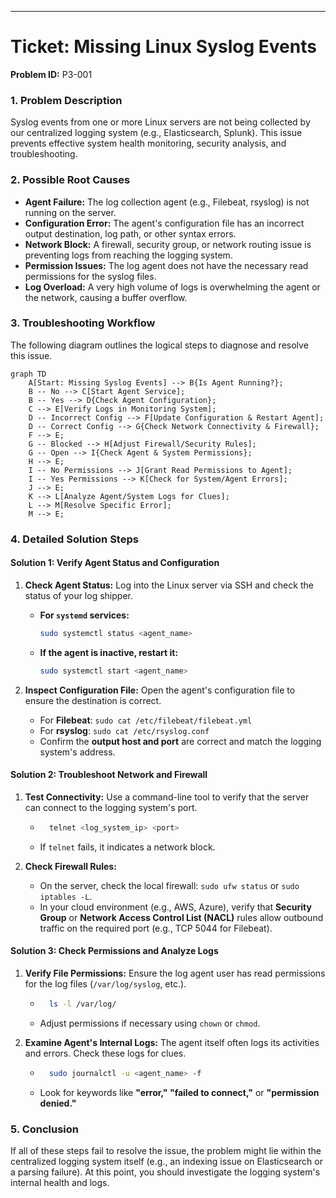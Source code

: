 
-----

# Ticket: Missing Linux Syslog Events

**Problem ID:** P3-001

### 1\. Problem Description

Syslog events from one or more Linux servers are not being collected by our centralized logging system (e.g., Elasticsearch, Splunk). This issue prevents effective system health monitoring, security analysis, and troubleshooting.

### 2\. Possible Root Causes

  * **Agent Failure:** The log collection agent (e.g., Filebeat, rsyslog) is not running on the server.
  * **Configuration Error:** The agent's configuration file has an incorrect output destination, log path, or other syntax errors.
  * **Network Block:** A firewall, security group, or network routing issue is preventing logs from reaching the logging system.
  * **Permission Issues:** The log agent does not have the necessary read permissions for the syslog files.
  * **Log Overload:** A very high volume of logs is overwhelming the agent or the network, causing a buffer overflow.

### 3\. Troubleshooting Workflow

The following diagram outlines the logical steps to diagnose and resolve this issue.

```mermaid
graph TD
    A[Start: Missing Syslog Events] --> B{Is Agent Running?};
    B -- No --> C[Start Agent Service];
    B -- Yes --> D{Check Agent Configuration};
    C --> E[Verify Logs in Monitoring System];
    D -- Incorrect Config --> F[Update Configuration & Restart Agent];
    D -- Correct Config --> G{Check Network Connectivity & Firewall};
    F --> E;
    G -- Blocked --> H[Adjust Firewall/Security Rules];
    G -- Open --> I{Check Agent & System Permissions};
    H --> E;
    I -- No Permissions --> J[Grant Read Permissions to Agent];
    I -- Yes Permissions --> K[Check for System/Agent Errors];
    J --> E;
    K --> L[Analyze Agent/System Logs for Clues];
    L --> M[Resolve Specific Error];
    M --> E;
```

### 4\. Detailed Solution Steps

#### Solution 1: Verify Agent Status and Configuration

1.  **Check Agent Status:** Log into the Linux server via SSH and check the status of your log shipper.

      * **For `systemd` services:**
        ```bash
        sudo systemctl status <agent_name>
        ```
      * **If the agent is inactive, restart it:**
        ```bash
        sudo systemctl start <agent_name>
        ```

2.  **Inspect Configuration File:** Open the agent's configuration file to ensure the destination is correct.

      * For **Filebeat**: `sudo cat /etc/filebeat/filebeat.yml`
      * For **rsyslog**: `sudo cat /etc/rsyslog.conf`
      * Confirm the **output host and port** are correct and match the logging system's address.

#### Solution 2: Troubleshoot Network and Firewall

1.  **Test Connectivity:** Use a command-line tool to verify that the server can connect to the logging system's port.

      * ```bash
          telnet <log_system_ip> <port>
        ```
      * If `telnet` fails, it indicates a network block.

2.  **Check Firewall Rules:**

      * On the server, check the local firewall: `sudo ufw status` or `sudo iptables -L`.
      * In your cloud environment (e.g., AWS, Azure), verify that **Security Group** or **Network Access Control List (NACL)** rules allow outbound traffic on the required port (e.g., TCP 5044 for Filebeat).

#### Solution 3: Check Permissions and Analyze Logs

1.  **Verify File Permissions:** Ensure the log agent user has read permissions for the log files (`/var/log/syslog`, etc.).

      * ```bash
          ls -l /var/log/
        ```
      * Adjust permissions if necessary using `chown` or `chmod`.

2.  **Examine Agent's Internal Logs:** The agent itself often logs its activities and errors. Check these logs for clues.

      * ```bash
          sudo journalctl -u <agent_name> -f
        ```
      * Look for keywords like **"error," "failed to connect,"** or **"permission denied."**

### 5\. Conclusion

If all of these steps fail to resolve the issue, the problem might lie within the centralized logging system itself (e.g., an indexing issue on Elasticsearch or a parsing failure). At this point, you should investigate the logging system's internal health and logs.